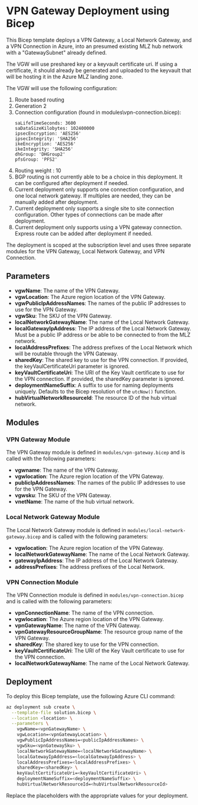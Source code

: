 # VPN Gateway Deployment using Bicep

This Bicep template deploys a VPN Gateway, a Local Network Gateway, and a VPN Connection in Azure, into an presumed existing MLZ hub network with a "GatewaySubnet" already defined. 

The VGW will use preshared key or a keyvault certificate uri.   If using a certificate, it should already be generated and uploaded to the keyvault that will be hosting it in the Azure MLZ landing zone.

The VGW will use the following configuration:

1. Route based routing
2. Generation 2
3. Connection configuration (found in modules\vpn-connection.bicep):
    ```
    saLifeTimeSeconds: 3600
    saDataSizeKilobytes: 102400000
    ipsecEncryption: 'AES256'
    ipsecIntegrity: 'SHA256'
    ikeEncryption: 'AES256'
    ikeIntegrity: 'SHA256'
    dhGroup: 'DHGroup2'
    pfsGroup: 'PFS2'
    ```
4. Routing weight : 10
5. BGP routing is not currently able to be a choice in this deployment.   It can be configured after deployment if needed.
6. Current deployment only supports one connection configuration, and one local network gateway.  If multiples are needed, they can be manually added after deployment.
7. Current deployment only supports a single site to site connection configuration.   Other types of connections can be made after deployment.
8. Current deployment only supports using a VPN gateway connection.   Express route can be added after deployment if needed.

The deployment is scoped at the subscription level and uses three separate modules for the VPN Gateway, Local Network Gateway, and VPN Connection.

## Parameters

- **vgwName**: The name of the VPN Gateway.
- **vgwLocation**: The Azure region location of the VPN Gateway.
- **vgwPublicIpAddressNames**: The names of the public IP addresses to use for the VPN Gateway.
- **vgwSku**: The SKU of the VPN Gateway.
- **localNetworkGatewayName**: The name of the Local Network Gateway.
- **localGatewayIpAddress**: The IP address of the Local Network Gateway. Must be a public IP address or be able to be connected to from the MLZ network.
- **localAddressPrefixes**: The address prefixes of the Local Network which will be routable through the VPN Gateway.
- **sharedKey**: The shared key to use for the VPN connection. If provided, the keyVaulCertificateUri parameter is ignored.
- **keyVaultCertificateUri**: The URI of the Key Vault certificate to use for the VPN connection. If provided, the sharedKey parameter is ignored.
- **deploymentNameSuffix**: A suffix to use for naming deployments uniquely. Defaults to the Bicep resolution of the `utcNow()` function.
- **hubVirtualNetworkResourceId**: The resource ID of the hub virtual network.

## Modules

### VPN Gateway Module

The VPN Gateway module is defined in `modules/vpn-gateway.bicep` and is called with the following parameters:

- **vgwname**: The name of the VPN Gateway.
- **vgwlocation**: The Azure region location of the VPN Gateway.
- **publicIpAddressNames**: The names of the public IP addresses to use for the VPN Gateway.
- **vgwsku**: The SKU of the VPN Gateway.
- **vnetName**: The name of the hub virtual network.

### Local Network Gateway Module

The Local Network Gateway module is defined in `modules/local-network-gateway.bicep` and is called with the following parameters:

- **vgwlocation**: The Azure region location of the VPN Gateway.
- **localNetworkGatewayName**: The name of the Local Network Gateway.
- **gatewayIpAddress**: The IP address of the Local Network Gateway.
- **addressPrefixes**: The address prefixes of the Local Network.

### VPN Connection Module

The VPN Connection module is defined in `modules/vpn-connection.bicep` and is called with the following parameters:

- **vpnConnectionName**: The name of the VPN connection.
- **vgwlocation**: The Azure region location of the VPN Gateway.
- **vpnGatewayName**: The name of the VPN Gateway.
- **vpnGatewayResourceGroupName**: The resource group name of the VPN Gateway.
- **sharedKey**: The shared key to use for the VPN connection.
- **keyVaultCertificateUri**: The URI of the Key Vault certificate to use for the VPN connection.
- **localNetworkGatewayName**: The name of the Local Network Gateway.

## Deployment

To deploy this Bicep template, use the following Azure CLI command:

```sh
az deployment sub create \
  --template-file solution.bicep \
  --location <location> \
  --parameters \
    vgwName=<vpnGatewayName> \
    vgwLocation=<vpnGatewayLocation> \
    vgwPublicIpAddressNames=<publicIpAddressNames> \
    vgwSku=<vpnGatewaySku> \
    localNetworkGatewayName=<localNetworkGatewayName> \
    localGatewayIpAddress=<localGatewayIpAddress> \
    localAddressPrefixes=<localAddressPrefixes> \
    sharedKey=<sharedKey> \
    keyVaultCertificateUri=<keyVaultCertificateUri> \
    deploymentNameSuffix=<deploymentNameSuffix> \
    hubVirtualNetworkResourceId=<hubVirtualNetworkResourceId>
```

Replace the placeholders with the appropriate values for your deployment.